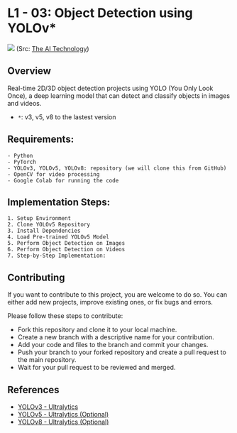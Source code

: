 # L1 - 03: Object Detection using YOLOv*

![](https://camo.githubusercontent.com/58b227e3e3d1ccff8df67e517407cd4e73b886ab9263d3d2830050db3dcb0e4d/68747470733a2f2f6d69726f2e6d656469756d2e636f6d2f76322f726573697a653a6669743a3835302f312a616c65505767644d72516553372d57425664304d56412e6a706567)
(Src: [The AI Technology](https://medium.com/the-ai-technology/segmentation-vs-object-detection-vs-classification-things-you-need-to-know-b86b05f5167b))

## Overview

Real-time 2D/3D object detection projects using YOLO (You Only Look Once), a deep learning model that can detect and classify objects in images and videos.
- `*`: v3, v5, v8 to the lastest version

## Requirements:

```
- Python
- PyTorch
- YOLOv3, YOLOv5, YOLOv8: repository (we will clone this from GitHub)
- OpenCV for video processing
- Google Colab for running the code
``` 

## Implementation Steps:

```
1. Setup Environment
2. Clone YOLOv5 Repository
3. Install Dependencies
4. Load Pre-trained YOLOv5 Model
5. Perform Object Detection on Images
6. Perform Object Detection on Videos
7. Step-by-Step Implementation:
``` 

## Contributing

If you want to contribute to this project, you are welcome to do so. You can either add new projects, improve existing ones, or fix bugs and errors. 

Please follow these steps to contribute:

- Fork this repository and clone it to your local machine.
- Create a new branch with a descriptive name for your contribution.
- Add your code and files to the branch and commit your changes.
- Push your branch to your forked repository and create a pull request to the main repository.
- Wait for your pull request to be reviewed and merged.

## References

- [YOLOv3 - Ultralytics](https://github.com/ultralytics/yolov3)
- [YOLOv5 - Ultralytics (Optional)](https://github.com/ultralytics/yolov5)
- [YOLOv8 - Ultralytics (Optional)](https://github.com/ultralytics/ultralytics)



